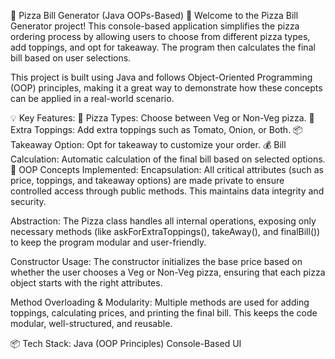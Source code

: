 🍕 Pizza Bill Generator (Java OOPs-Based) 🍕
Welcome to the Pizza Bill Generator project! This console-based application simplifies the pizza ordering process by allowing users to choose from different pizza types, add toppings, and opt for takeaway. The program then calculates the final bill based on user selections.

This project is built using Java and follows Object-Oriented Programming (OOP) principles, making it a great way to demonstrate how these concepts can be applied in a real-world scenario.

💡 Key Features:
🍕 Pizza Types: Choose between Veg or Non-Veg pizza.
🧀 Extra Toppings: Add extra toppings such as Tomato, Onion, or Both.
📦 Takeaway Option: Opt for takeaway to customize your order.
💰 Bill Calculation: Automatic calculation of the final bill based on selected options.
🔑 OOP Concepts Implemented:
Encapsulation:
All critical attributes (such as price, toppings, and takeaway options) are made private to ensure controlled access through public methods. This maintains data integrity and security.

Abstraction:
The Pizza class handles all internal operations, exposing only necessary methods (like askForExtraToppings(), takeAway(), and finalBill()) to keep the program modular and user-friendly.

Constructor Usage:
The constructor initializes the base price based on whether the user chooses a Veg or Non-Veg pizza, ensuring that each pizza object starts with the right attributes.

Method Overloading & Modularity:
Multiple methods are used for adding toppings, calculating prices, and printing the final bill. This keeps the code modular, well-structured, and reusable.

📦 Tech Stack:
Java (OOP Principles)
Console-Based UI
